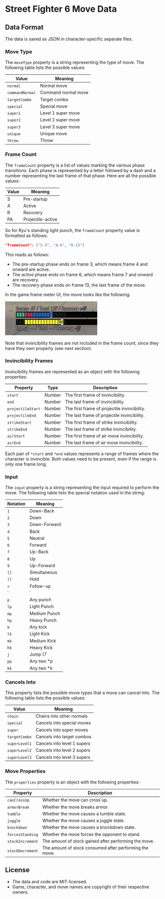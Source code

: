 # Street Fighter 6 Move Data

## Data Format

The data is saved as JSON in character-specific separate files.

### Move Type

The `moveType` property is a string representing the type of move.
The following table lists the possible values:

| Value           | Meaning             |
|-----------------|---------------------|
| `normal`        | Normal move         |
| `commandNormal` | Command normal move |
| `targetCombo`   | Target combo        |
| `special`       | Special move        |
| `super1`        | Level 1 super move  |
| `super2`        | Level 2 super move  |
| `super3`        | Level 3 super move  |
| `unique`        | Unique move         |
| `throw`         | Throw               |

### Frame Count

The `frameCount` property is a list of values marking the various phase transitions. 
Each phase is represented by a letter followed by a dash and a number representing the last frame of that phase.
Here are all the possible values:

| Value | Meaning           |
|-------|-------------------|
| S     | Pre-startup       |
| A     | Active            |
| R     | Recovery          |
| PA    | Projectile-active |

So for Ryu's standing light punch, the `frameCount` property value is formatted as follows:

```json
"frameCount": ["S-3", "A-6", "R-13"]
```

This reads as follows:

- The pre-startup phase ends on frame 3, which means frame 4 and onward are active.
- The active phase ends on frame 6, which means frame 7 and onward are recovery.
- The recovery phase ends on frame 13, the last frame of the move.

In the game frame meter UI, the move looks like the following:

<img src="https://github.com/4rays/sf6-move-data/blob/5a367d1a20cbff5246c9a7b025ce42650aab16a3/example.png" width="300" />

Note that invincibility frames are not included in the frame count, since they have they own property (see next section).

### Invincibility Frames

Invincibility frames are represented as an object with the following properties:

| Property          | Type   | Description                                  |
|-------------------|--------|----------------------------------------------|
| `start`           | Number | The first frame of invincibility.            |
| `end`             | Number | The last frame of invincibility.             |
| `projectileStart` | Number | The first frame of projectile invincibility. |
| `projectileEnd`   | Number | The last frame of projectile invincibility.  |
| `strikeStart`     | Number | The first frame of strike invincibility.     |
| `strikeEnd`       | Number | The last frame of strike invincibility.      |
| `airStart`        | Number | The first frame of air move invincibility.   |
| `airEnd`          | Number | The last frame of air move invincibility.    |

Each pair of `*start` and `*end` values represents a range of frames where the character is invincible.
Both values need to be present, even if the range is only one frame long.

### Input

The `input` property is a string representing the input required to perform the move.
The following table lists the special notation used in the string:

| Notation | Meaning      |
|----------|--------------|
| `1`      | Down-Back    |
| `2`      | Down         |
| `3`      | Down-Forward |
| `4`      | Back         |
| `5`      | Neutral      |
| `6`      | Forward      |
| `7`      | Up-Back      |
| `8`      | Up           |
| `9`      | Up-Forward   |
| `[]`     | Simultaneous |
| `()`     | Hold         |
| `>`      | Follow-up    |
| `|`      | Or           |
| `p`      | Any punch    |
| `lp`     | Light Punch  |
| `mp`     | Medium Punch |
| `hp`     | Heavy Punch  |
| `k`      | Any kick     |
| `lk`     | Light Kick   |
| `mk`     | Medium Kick  |
| `hk`     | Heavy Kick   |
| `j`      | Jump (7|8|9) |
| `pp`     | Any two *p   |
| `kk`     | Any two *k   |

### Cancels Into

This property lists the possible move types that a move can cancel into.
The following table lists the possible values:

| Value         | Meaning                     |
|---------------|-----------------------------|
| `chain`       | Chains into other normals   |
| `special`     | Cancels into special moves  |
| `super`       | Cancels into super moves    |
| `targetCombo` | Cancels into target combos  |
| `superLevel1` | Cancels into level 1 supers |
| `superLevel2` | Cancels into level 2 supers |
| `superLevel3` | Cancels into level 3 supers |

### Move Properties

The `properties` property is an object with the following properties:

| Property         | Description                                             |
|------------------|---------------------------------------------------------|
| `canCrossUp`     | Whether the move can cross up.                          |
| `armorBreak`     | Whether the move breaks armor.                          |
| `tumble`         | Whether the move causes a tumble state.                 |
| `juggle`         | Whether the move causes a juggle state.                 |
| `knockdown`      | Whether the move causes a knockdown state.              |
| `forcesStanding` | Whether the move forces the opponent to stand.          |
| `stockIncrement` | The amount of stock gained after performing the move.   |
| `stockDecrement` | The amount of stock consumed after performing the move. |

## License

- The data and code are MIT-licensed.
- Game, character, and move names are copyright of their respective owners.
